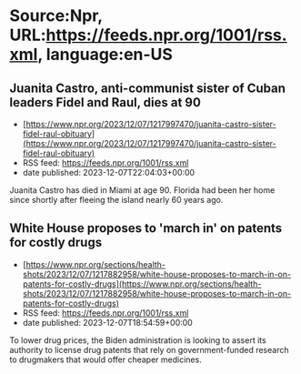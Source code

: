 # Source:Npr, URL:https://feeds.npr.org/1001/rss.xml, language:en-US

## Juanita Castro, anti-communist sister of Cuban leaders Fidel and Raul, dies at 90
 - [https://www.npr.org/2023/12/07/1217997470/juanita-castro-sister-fidel-raul-obituary](https://www.npr.org/2023/12/07/1217997470/juanita-castro-sister-fidel-raul-obituary)
 - RSS feed: https://feeds.npr.org/1001/rss.xml
 - date published: 2023-12-07T22:04:03+00:00

Juanita Castro has died in Miami at age 90. Florida had been her home since shortly after fleeing the island nearly 60 years ago.

## White House proposes to 'march in' on patents for costly drugs
 - [https://www.npr.org/sections/health-shots/2023/12/07/1217882958/white-house-proposes-to-march-in-on-patents-for-costly-drugs](https://www.npr.org/sections/health-shots/2023/12/07/1217882958/white-house-proposes-to-march-in-on-patents-for-costly-drugs)
 - RSS feed: https://feeds.npr.org/1001/rss.xml
 - date published: 2023-12-07T18:54:59+00:00

To lower drug prices, the Biden administration is looking to assert its authority to license drug patents that rely on government-funded research to drugmakers that would offer cheaper medicines.


